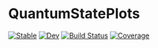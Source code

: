 # QuantumStatePlots

[![Stable](https://img.shields.io/badge/docs-stable-blue.svg)](https://foldfelis.github.io/QuantumStatePlots.jl/stable)
[![Dev](https://img.shields.io/badge/docs-dev-blue.svg)](https://foldfelis.github.io/QuantumStatePlots.jl/dev)
[![Build Status](https://github.com/foldfelis/QuantumStatePlots.jl/workflows/CI/badge.svg)](https://github.com/foldfelis/QuantumStatePlots.jl/actions)
[![Coverage](https://codecov.io/gh/foldfelis/QuantumStatePlots.jl/branch/master/graph/badge.svg)](https://codecov.io/gh/foldfelis/QuantumStatePlots.jl)
